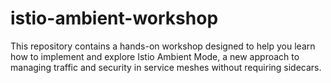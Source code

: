 # istio-ambient-workshop
This repository contains a hands-on workshop designed to help you learn how to implement and explore Istio Ambient Mode, a new approach to managing traffic and security in service meshes without requiring sidecars.
